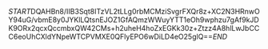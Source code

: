 $START$DQAHBn8/IIB3Sqt8ITzVL2tLLg0rbMCMziSvgrFXQr8z+XC2N3HRnwOY94uG/vbmE8y0JYKlLQtsnEJOZ1GfAQmzWWuyYTT1eOh9wphzu7gAf9kJDK9ORx2qcxQccmbxQW42CMs+h2uheH4hoZxEGKk30z+Ztzz4A8hlLwJbCCC6eoUhCXldYNpeWTCPVMXE0QFlyEPO6wDiLD4eO25glQ==$END$